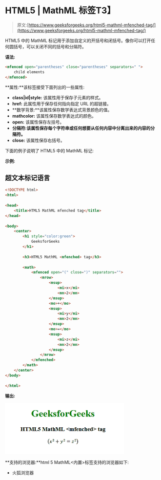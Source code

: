 # HTML5 | MathML <mfenched>标签</mfenched>T3】

> 原文:[https://www.geeksforgeeks.org/html5-mathml-mfenched-tag/](https://www.geeksforgeeks.org/html5-mathml-mfenched-tag/)

HTML5 中的 MathML <mfenched>标记用于添加自定义的开括号和闭括号。像你可以打开任何圆括号，可以关闭不同的括号和分隔符。</mfenched>

**语法:**

```html
<mfenced open="parentheses" close="parentheses" separators=" ">
    child elements
</mfenced>
```

**属性:**该标签接受下面列出的一些属性:

*   **class|id|style:** 该属性用于保存子元素的样式。
*   **href:** 此属性用于保存任何指向指定 URL 的超链接。
*   **数学背景:**该属性保存数学表达式背景颜色的值。
*   **mathcolor:** 该属性保存数学表达式的颜色。
*   **open:** 该属性保存左括号。
*   **分隔符:该属性保存每个字符串或任何想要从任何内容中分离出来的内容的分隔符。**
*   **close:** 该属性保存右括号。

下面的例子说明了 HTML5 中的 MathML <mfenched>标记:</mfenched>

**示例:**

## 超文本标记语言

```html
<!DOCTYPE html>
<html>

<head>
    <title>HTML5 MathML mfenched tag</title>
</head>

<body>
    <center>
        <h1 style="color:green">
            GeeksforGeeks
        </h1>

        <h3>HTML5 MathML <mfenched> tag</h3>

        <math>
            <mfenced open="(" close=")" separators="">
                <mrow>
                    <msup>
                        <mi>x</mi>
                        <mn>2</mn>
                    </msup>
                    <mo>+</mo>
                    <msup>
                        <mi>y</mi>
                        <mn>2</mn>
                    </msup>
                    <mo>=</mo>
                    <msup>
                        <mi>z</mi>
                        <mn>2</mn>
                    </msup>
                </mrow>
            </mfenched>
        </math>
    </center>
</body>

</html>
```

**输出:**

![](img/f2e57f9604c6343530c6117471a782b6.png)

**支持的浏览器:**html 5 MathML<内置>标签支持的浏览器如下:

*   火狐浏览器